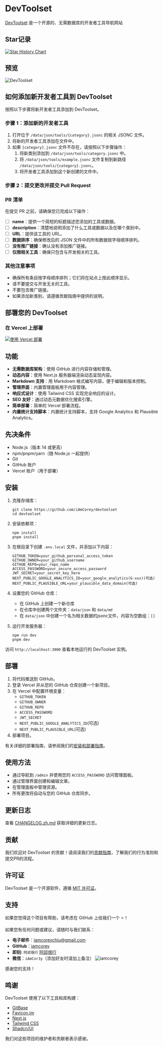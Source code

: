 # DevToolset

[DevToolset](https://DevToolset.net/) 是一个开源的、无需数据库的开发者工具导航网站

## Star记录

[![Star History Chart](https://api.star-history.com/svg?repos=iamcorey/devtoolset&type=Date)](https://star-history.com/#iamcorey/devtoolset&Date)


## 预览

![DevToolset](https://img.magicbox.tools/screenshot_img/devtoolset.png?version=0817)

## 如何添加新开发者工具到 DevToolset

按照以下步骤将新开发者工具添加到 DevToolset。

### 步骤 1：添加新的开发者工具

1. 打开位于 `/data/json/tools/{category}.jsonc` 的相关 JSONC 文件。
2. 将新的开发者工具添加在文件中。
3. 如果 `{category}.jsonc` 文件不存在，请按照以下步骤操作：
   1. 将新类别添加到 `/data/json/tools/category.jsonc` 中。
   2. 将 `/data/json/tools/example.jsonc` 文件复制到新路径 `/data/json/tools/{category}.jsonc`。
   3. 将开发者工具添加到这个新创建的文件中。

### 步骤 2：提交更改并提交 Pull Request

### PR 清单

在提交 PR 之前，请确保您已完成以下操作：

- [ ] **name**：提供一个简短的标题描述您添加的工具或数据。
- [ ] **description**：清楚地说明添加了什么工具或数据以及在哪个类别中。
- [ ] **URL**：提供该工具的 URL。
- [ ] **数据排序**：确保修改后的 JSON 文件中的所有数据按字母顺序排列。
- [ ] **没有推广链接**：确认没有添加推广链接。
- [ ] **仅限相关工具**：确保只包含与开发相关的工具。

### 其他注意事项

- 确保所有条目按字母顺序排列；它们将在站点上按此顺序显示。
- 请不要提交与开发无关的工具。
- 不要包含推广链接。
- 如果添加新类别，请遵循贡献指南中提供的说明。

## 部署您的 DevToolset

### 在 Vercel 上部署

[![使用 Vercel 部署](https://vercel.com/button)](https://vercel.com/new/clone?repository-url=https%3A%2F%2Fgithub.com%2FiAmCorey%2Fdevtoolset&project-name=devtoolset&repository-name=devtoolset&external-id=https%3A%2F%2Fgithub.com%2FiAmCoreye%2Fdevtoolset%2Ftree%2Fmain)

## 功能

- **无需数据库架构**：使用 GitHub 进行内容存储和管理。
- **动态内容**：使用 Next.js 服务器端渲染动态呈现内容。
- **Markdown 支持**：用 Markdown 格式编写内容，便于编辑和版本控制。
- **管理界面**：内置管理面板用于内容管理。
- **响应式设计**：使用 Tailwind CSS 实现完全响应的设计。
- **SEO 友好**：通过动态元数据优化搜索引擎。
- **简单部署**：简单的 Vercel 部署流程。
- **内置统计支持脚本**：内置统计支持脚本，支持 Google Analytics 和 Plausible Analytics。

## 先决条件

- Node.js（版本 14 或更高）
- npm/pnpm/yarn（随 Node.js 一起提供）
- Git
- GitHub 账户
- Vercel 账户（用于部署）

## 安装

1. 克隆存储库：
   ```
   git clone https://github.com/iAmCorey/devtoolset
   cd devtoolset
   ```

2. 安装依赖项：
   ```
   npm install
   pnpm install
   ```

3. 在根目录下创建 `.env.local` 文件，并添加以下内容：
   ```
   GITHUB_TOKEN=your_github_personal_access_token
   GITHUB_OWNER=your_github_username
   GITHUB_REPO=your_repo_name
   ACCESS_PASSWORD=your_secure_access_password
   JWT_SECRET=your_secret_key_here
   NEXT_PUBLIC_GOOGLE_ANALYTICS_ID=your_google_analytics(G-xxx)(可选)
   NEXT_PUBLIC_PLAUSIBLE_URL=your_plausible_data_domain(可选)
   ```

4. 设置您的 GitHub 仓库：
   - 在 GitHub 上创建一个新仓库
   - 在仓库中创建两个文件夹：`data/json` 和 `data/md`
   - 在 `data/json` 中创建一个名为相关数据的jsonc文件，内容为空数组：`[]`

5. 运行开发服务器：
   ```
   npm run dev
   pnpm dev
   ```

访问 `http://localhost:3000` 查看本地运行的 DevToolset 实例。

## 部署

1. 将代码推送到 GitHub。
2. 登录 Vercel 并从您的 GitHub 仓库创建一个新项目。
3. 在 Vercel 中配置环境变量：
   - `GITHUB_TOKEN`
   - `GITHUB_OWNER`
   - `GITHUB_REPO`
   - `ACCESS_PASSWORD`
   - `JWT_SECRET`
   - `NEXT_PUBLIC_GOOGLE_ANALYTICS_ID`(可选)
   - `NEXT_PUBLIC_PLAUSIBLE_URL`(可选)
4. 部署项目。

有关详细的部署指南，请参阅我们的[安装和部署指南](/data/md/deploy-own-devtoolset.md)。

## 使用方法

- 通过导航到 `/admin` 并使用您的 `ACCESS_PASSWORD` 访问管理面板。
- 通过管理界面创建和编辑文章。
- 在管理面板中管理资源。
- 所有更改将自动与您的 GitHub 仓库同步。

## 更新日志
查看 [CHANGELOG.zh.md](./CHANGELOG.zh.md) 获取详细的更新日志。

## 贡献

我们欢迎对 DevToolset 的贡献！请阅读我们的[贡献指南](/data/md/add-new-developer-tools.md)，了解我们的行为准则和提交PR的流程。

## 许可证

DevToolset 是一个开源软件，遵循 [MIT 许可证](./LICENSE)。

## 支持

如果您觉得这个项目有帮助，请考虑在 GitHub 上给我们一个 ⭐！

如果您有任何问题或建议，请随时与我们联系：

- **电子邮件**：[iamcoreychiu@gmail.com](mailto:iamcoreychiu@gmail.com)
- **GitHub**：[iamcorey](https://github.com/iamcorey)
- **即刻:** `阿邱很行` [阿邱很行](https://okjk.co/mFe3NR)
- **微信**：`iAmCor3y`（添加好友时请加上备注）
![iamcorey](https://img.magicbox.tools/screenshot_img/iamcoreywechat.jpg) 

感谢您的支持！

## 鸣谢

DevToolset 使用了以下工具和库构建：
- [GitBase](https://gitbase.app/) 
- [Favicon.im](https://favicon.im/) 
- [Next.js](https://nextjs.org/)
- [Tailwind CSS](https://tailwindcss.com/)
- [Shadcn/UI](https://ui.shadcn.com/)

我们对这些项目的维护者和贡献者表示感谢。
